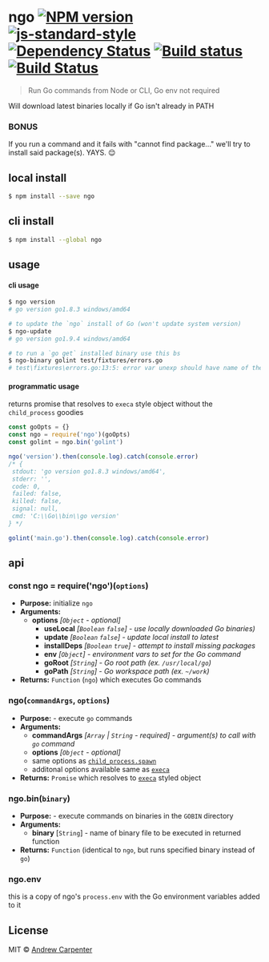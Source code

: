 # ngo [![NPM version](https://badge.fury.io/js/ngo.svg)](https://npmjs.org/package/ngo)   [![js-standard-style](https://img.shields.io/badge/code%20style-standard-brightgreen.svg?style=flat)](https://github.com/feross/standard)   [![Dependency Status](https://dependencyci.com/github/doesdev/ngo/badge)](https://dependencyci.com/github/doesdev/ngo)   [![Build status](https://ci.appveyor.com/api/projects/status/0wutjytsl4hmha1j?svg=true)](https://ci.appveyor.com/project/doesdev/ngo)   [![Build Status](https://travis-ci.org/doesdev/ngo.svg)](https://travis-ci.org/doesdev/ngo)   

> Run Go commands from Node or CLI, Go env not required

Will download latest binaries locally if Go isn't already in PATH

### BONUS

If you run a command and it fails with "cannot find package..." we'll try to install
said package(s). YAYS. :relieved:

## local install

```sh
$ npm install --save ngo
```

## cli install

```sh
$ npm install --global ngo
```

## usage

#### cli usage
```sh
$ ngo version
# go version go1.8.3 windows/amd64

# to update the `ngo` install of Go (won't update system version)
$ ngo-update
# go version go1.9.4 windows/amd64

# to run a `go get` installed binary use this bs
$ ngo-binary golint test/fixtures/errors.go
# test\fixtures\errors.go:13:5: error var unexp should have name of the form errFoo 
```

#### programmatic usage
returns promise that resolves to `execa` style object without the `child_process` goodies

```js
const goOpts = {}
const ngo = require('ngo')(goOpts)
const golint = ngo.bin('golint')

ngo('version').then(console.log).catch(console.error)
/* {
 stdout: 'go version go1.8.3 windows/amd64',
 stderr: '',
 code: 0,
 failed: false,
 killed: false,
 signal: null,
 cmd: 'C:\\Go\\bin\\go version'
} */

golint('main.go').then(console.log).catch(console.error)
```

## api

### const ngo = require('ngo')(`options`)
- **Purpose:** initialize `ngo`
- **Arguments:**
  - **options** *[`Object` - optional]*
    - **useLocal** *[`Boolean` `false`] - use locally downloaded Go binaries)*
    - **update** *[`Boolean` `false`] - update local install to latest*
    - **installDeps** *[`Boolean` `true`] - attempt to install missing packages*
    - **env** *[`Object`] - environment vars to set for the Go command*
    - **goRoot** *[`String`] - Go root path (ex. `/usr/local/go`)*
    - **goPath** *[`String`] - Go workspace path (ex. `~/work`)*
- **Returns:** `Function` (`ngo`) which executes Go commands

### ngo(`commandArgs`, `options`)
- **Purpose:** - execute `go` commands
- **Arguments:**
  - **commandArgs** *[`Array` | `String` - required] - argument(s) to call with `go` command*
  - **options** *[`Object` - optional]*
   - same options as [`child_process.spawn`](https://nodejs.org/api/child_process.html#child_process_child_process_spawn_command_args_options)
   - additonal options available same as [`execa`](https://github.com/sindresorhus/execa#options)
- **Returns:** `Promise` which resolves to [`execa`](https://github.com/sindresorhus/execa) styled object

### ngo.bin(`binary`)
- **Purpose:** - execute commands on binaries in the `GOBIN` directory
- **Arguments:**
  - **binary** [`String`] - name of binary file to be executed in returned function
- **Returns:** `Function` (identical to `ngo`, but runs specified binary instead of `go`)

### ngo.env
this is a copy of ngo's `process.env` with the Go environment variables added to it

## License

MIT © [Andrew Carpenter](https://github.com/doesdev)
